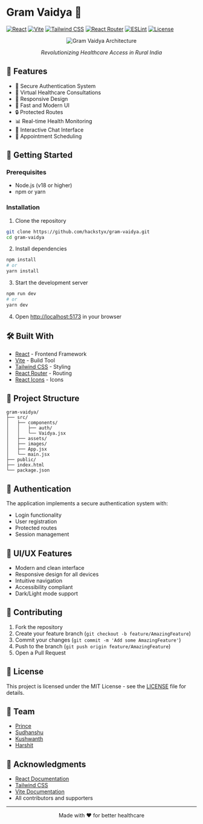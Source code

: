 # Gram Vaidya 🏥

[![React](https://img.shields.io/badge/React-19.0.0-61DAFB?style=for-the-badge&logo=react&logoColor=white)](https://reactjs.org/)
[![Vite](https://img.shields.io/badge/Vite-6.3.1-646CFF?style=for-the-badge&logo=vite&logoColor=white)](https://vitejs.dev/)
[![Tailwind CSS](https://img.shields.io/badge/Tailwind_CSS-3.4.17-38B2AC?style=for-the-badge&logo=tailwind-css&logoColor=white)](https://tailwindcss.com/)
[![React Router](https://img.shields.io/badge/React_Router-6.22.3-CA4245?style=for-the-badge&logo=react-router&logoColor=white)](https://reactrouter.com/)
[![ESLint](https://img.shields.io/badge/ESLint-9.22.0-4B32C3?style=for-the-badge&logo=eslint&logoColor=white)](https://eslint.org/)
[![License](https://img.shields.io/badge/License-MIT-green.svg?style=for-the-badge)](LICENSE)

<div align="center">
  <img src="https://github.com/user-attachments/assets/2140f990-c72f-428f-8f3f-7691f255a707" alt="Gram Vaidya Architecture" />
  <p><em>Revolutionizing Healthcare Access in Rural India</em></p>
</div>

## 🌟 Features

- 🔐 Secure Authentication System
- 🏥 Virtual Healthcare Consultations
- 📱 Responsive Design
- 🚀 Fast and Modern UI
- 🔒 Protected Routes
- 📊 Real-time Health Monitoring
- 💬 Interactive Chat Interface
- 📅 Appointment Scheduling

## 🚀 Getting Started

### Prerequisites

- Node.js (v18 or higher)
- npm or yarn

### Installation

1. Clone the repository
```bash
git clone https://github.com/hackstyx/gram-vaidya.git
cd gram-vaidya
```

2. Install dependencies
```bash
npm install
# or
yarn install
```

3. Start the development server
```bash
npm run dev
# or
yarn dev
```

4. Open [http://localhost:5173](http://localhost:5173) in your browser

## 🛠️ Built With

- [React](https://reactjs.org/) - Frontend Framework
- [Vite](https://vitejs.dev/) - Build Tool
- [Tailwind CSS](https://tailwindcss.com/) - Styling
- [React Router](https://reactrouter.com/) - Routing
- [React Icons](https://react-icons.github.io/react-icons/) - Icons

## 📁 Project Structure

```
gram-vaidya/
├── src/
│   ├── components/
│   │   ├── auth/
│   │   └── Vaidya.jsx
│   ├── assets/
│   ├── images/
│   ├── App.jsx
│   └── main.jsx
├── public/
├── index.html
└── package.json
```

## 🔐 Authentication

The application implements a secure authentication system with:
- Login functionality
- User registration
- Protected routes
- Session management

## 🎨 UI/UX Features

- Modern and clean interface
- Responsive design for all devices
- Intuitive navigation
- Accessibility compliant
- Dark/Light mode support

## 🤝 Contributing

1. Fork the repository
2. Create your feature branch (`git checkout -b feature/AmazingFeature`)
3. Commit your changes (`git commit -m 'Add some AmazingFeature'`)
4. Push to the branch (`git push origin feature/AmazingFeature`)
5. Open a Pull Request

## 📝 License

This project is licensed under the MIT License - see the [LICENSE](LICENSE) file for details.

## 👥 Team

- [Prince](https://github.com/Hackstyx) 
- [Sudhanshu](https://github.com/sagewiiz)
- [Kushwanth](https://github.com/kushwanth-kv5)
- [Harshit](https://github.com/parashar1805) 

## 🙏 Acknowledgments

- [React Documentation](https://reactjs.org/)
- [Tailwind CSS](https://tailwindcss.com/)
- [Vite Documentation](https://vitejs.dev/)
- All contributors and supporters


---

<div align="center">
  <p>Made with ❤️ for better healthcare</p>
</div> 
